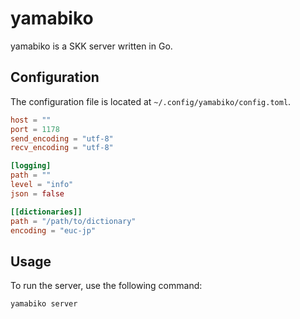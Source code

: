 # yamabiko

yamabiko is a SKK server written in Go.

## Configuration

The configuration file is located at `~/.config/yamabiko/config.toml`.

```toml
host = ""
port = 1178
send_encoding = "utf-8"
recv_encoding = "utf-8"

[logging]
path = ""
level = "info"
json = false

[[dictionaries]]
path = "/path/to/dictionary"
encoding = "euc-jp"
```

## Usage

To run the server, use the following command:

```bash
yamabiko server
```
